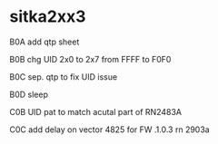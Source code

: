 # sitka2xx3

B0A	add qtp sheet

B0B	chg UID 2x0 to 2x7 from FFFF to F0F0

B0C	sep. qtp to fix UID issue

B0D	sleep
	
C0B	UID pat to match acutal part of RN2483A

C0C	add delay on vector 4825 for FW .1.0.3 rn 2903a
